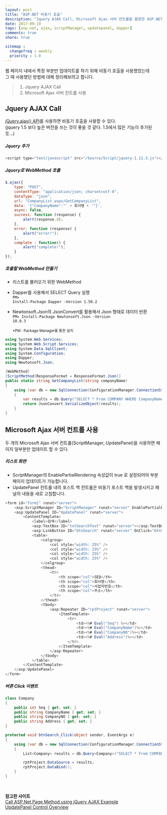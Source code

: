 ```yaml
---
layout: post
title: "ASP.NET 비동기 호출"
description: "Jquery AJAX Call, Microsoft Ajax 서버 컨트롤을 활용한 ASP.NET 비동기 호출 방법"
date: 2017-09-19
tags: [asp.net, ajax, scriptManager, updatepanel, dapper]
comments: true
share: true

sitemap :
  changefreq : weekly
  priority : 1.0
---
```

웹 페이지 내에서 특정 부분만 업데이트를 하기 위해 비동기 호출을 사용했었는데<br/>
그 때 사용했던 방법에 대해 정리해보려고 합니다.

> 1. Jquery AJAX Call
> 2. Microsoft Ajax 서버 컨트롤 사용


## Jquery AJAX Call
[jQuery.ajax() API](http://api.jquery.com/jquery.ajax/)를 사용하면 비동기 호출을 사용할 수 있다.<br/>
(jquery 1.5 보다 높은 버전을 쓰는 것이 좋을 것 같다. 1.5에서 많은 기능이 추가된 듯...)

##### Jquery 추가
```javascript
<script type="text/javascript" src="/Source/Script/jquery-1.11.3.js"></script>
```
##### Jquery로 WebMethod 호출
```javascript
$.ajax({
    type: "POST",
    contentType: "application/json; charset=utf-8",
    dataType: "json",
    url: "CompanyList.aspx/GetCompanyList",
    data: '{"companyName":"' + 회사명 + '"}',
    async: false,
    success: function (response) {
        alert(response.d);
    },
    error: function (response) {
    	alert("error!");
    },
    complete : function() {
    	alert("complete!");
    }
});
```

##### 호출할 WebMethod 만들기
- 리스트를 불러오기 위한 WebMethod
- Dapper를 사용해서 SELECT Query 실행<br/>
  <code>PM> Install-Package Dapper -Version 1.50.2</code>
- Newtonsoft.Json의 JsonConvert를 활용해서 Json 형태로 데이터 반환<br/>
  <code>PM> Install-Package Newtonsoft.Json -Version 10.0.3</code>

  <sup>*PM : Package Manager를 통한 설치</sup>

```cs
using System.Web.Services;
using System.Web.Script.Services;
using System.Data.SqlClient;
using System.Configuration;
using Dapper;
using Newtonsoft.Json;

[WebMethod]
[ScriptMethod(ResponseFormat = ResponseFormat.Json)]
public static string GetCompanyList(string companyName)
{
    using (var db = new SqlConnection(ConfigurationManager.ConnectionStrings["ConnectionString"].ConnectionString))
    {
        var results = db.Query("SELECT * From COMPANY WHERE CompanyName = @search_com", new { search_com = companyName }).ToList();
        return JsonConvert.SerializeObject(results);
    }
}
```

## Microsoft Ajax 서버 컨트롤 사용
두 개의 Microsoft Ajax 서버 컨트롤(ScriptManager, UpdatePanel)을 사용하면 페이지 일부분만 업데이트 할 수 있다.

##### 리스트 화면
- ScriptManager의 EnablePartialRendering 속성값이 true 로 설정되어야 부분 페이지 업데이트가 가능합니다.
- UpdatePanel 컨트롤 내의 포스트 백 컨트롤은 비동기 포스트 백을 발생시키고 패널의 내용을 새로 고침합니다.

```cs
<form id="form1" runat="server">
    <asp:ScriptManager ID="ScriptManager" runat="server" EnablePartialRendering="true" />
    <asp:UpdatePanel ID="UpdatePanel" runat="server">
        <ContentTemplate>
            <label>검색</label>
            <asp:TextBox ID="txtSearchText" runat="server"></asp:TextBox>
            <asp:LinkButton ID="btnSearch" runat="server" OnClick="btnSearch_Click">검색</asp:LinkButton>
            <table>
                <colgroup>
                    <col style="width: 25%" />
                    <col style="width: 25%" />
                    <col style="width: 25%" />
                    <col style="width: 25%" />
                </colgroup>
                <thead>
                    <tr>
                        <th scope="col">SEQ</th>
                        <th scope="col">회사명</th>
                        <th scope="col">사업자번호</th>
                        <th scope="col">주소</th>
                    </tr>
                </thead>
                <tbody>
                    <asp:Repeater ID="rptProject" runat="server">
                        <ItemTemplate>
                            <tr>
                                <td><%# Eval("Seq") %></td>
                                <td><%# Eval("CompanyName")%></td>
                                <td><%# Eval("CompanyNO")%></td>
                                <td><%# Eval("Address")%></td>
                            </tr>
                        </ItemTemplate>
                    </asp:Repeater>
                </tbody>
            </table>
        </ContentTemplate>
    </asp:UpdatePanel>
</form>
```

##### 버튼 Click 이벤트

``` cs
class Company
{
    public int Seq { get; set; }
    public string CompanyName { get; set; }
    public string CompanyNO { get; set; }
    public string Address { get; set; }
}

protected void btnSearch_Click(object sender, EventArgs e)
{
    using (var db = new SqlConnection(ConfigurationManager.ConnectionStrings["ConnectionString"].ConnectionString))
    {
        List<Company> results = db.Query<Company>("SELECT * From COMPANY WHERE CompanyName = @search_com", new { search_com = txtSearchText.Text }).ToList();

        rptProject.DataSource = results;
        rptProject.DataBind();
    }
}
```
<br/>

**참고한 사이트** <br>
[Call ASP.Net Page Method using jQuery AJAX Example](https://www.aspsnippets.com/Articles/Call-ASPNet-Page-Method-using-jQuery-AJAX-Example.aspx)<br>
[UpdatePanel Control Overview](https://msdn.microsoft.com/en-us/library/bb386454.aspx)
